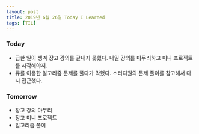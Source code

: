 ```yaml
---
layout: post
title: 2019년 6월 26일 Today I Learned
tags: [TIL]
---
```


### Today
* 급한 일이 생겨 장고 강의를 끝내지 못했다. 내일 강의를 마무리하고 미니 프로젝트를 시작해야지.
* 큐를 이용한 알고리즘 문제를 풀다가 막혔다. 스터디원의 문제 풀이를 참고해서 다시 접근했다.

### Tomorrow
* 장고 강의 마무리
* 장고 미니 프로젝트
* 알고리즘 풀이